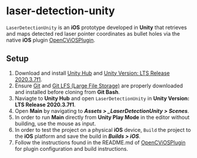 # laser-detection-unity

`LaserDetectionUnity` is an **iOS** prototype developed in **Unity** that retrieves and maps detected red laser pointer coordinates as bullet holes via the native **iOS** plugin
[OpenCViOSPlugin](https://github.com/stevesopoci/opencv-ios-plugin). 


<h2> Setup </h2>

1. Download and install [Unity Hub](https://unity3d.com/get-unity/download) and [Unity Version: LTS Release 2020.3.7f1](https://unity3d.com/unity/qa/lts-releases?page=2).
2. Ensure [Git](https://git-scm.com/) and [Git LFS (Large File Storage)](https://git-lfs.github.com) are properly downloaded and installed before cloning from **Git Bash**.
3. Naviagte to **Unity Hub** and open `LaserDetectionUnity` in **Unity Version: LTS Release 2020.3.7f1**.
4. Open **Main** by navigating to _**Assets > _LaserDetectionUnity > Scenes**_.
5. In order to run **Main** directly from **Unity Play Mode** in the editor without building, use the mouse as input.
6. In order to test the project on a physical **iOS** device, `Build` the project to the **iOS** platform and save the build in _**Builds > iOS**_.
7. Follow the instructions found in the  README.md of [OpenCViOSPlugin](https://github.com/stevesopoci/opencv-ios-plugin) for plugin configuration and build instructions.
